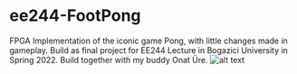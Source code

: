 # ee244-FootPong
FPGA Implementation of the iconic game Pong, with little changes made in gameplay. Build as final project for EE244 Lecture in Bogazici University in Spring 2022. Build together with my buddy Onat Üre.
![alt text](https://github.com/arkiolok/ee244-FootPong/blob/main/main.jpg?raw=true)
